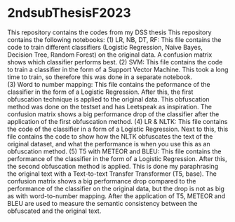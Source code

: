 # 2ndsubThesisF2023
This repository contains the codes from my DSS thesis 
This repository contains the following notebooks: 
(1) LR, NB, DT, RF: This file contains the code to train different classifiers (Logistic Regression, Naive Bayes, Decision Tree, Random Forest) on the original data. A confusion matrix shows which classifier performs best. 
(2) SVM: This file contains the code to train a classifier in the form of a Support Vector Machine. This took a long time to train, so therefore this was done in a separate notebook.  
(3) Word to number mapping: This file contains the peformance of the classifier in the form of a Logistic Regression. After this, the first obfuscation technique is applied to the original data. This obfuscation method was done on the testset and has Leetspeak as inspiration. The confusion matrix shows a big performance drop of the classifier after the application of the first obfuscation method. 
(4) LR & NLTK: This file contains the code of the classifier in a form of a Logistic Regression. Next to this, this file contains the code to show how the NLTK obfuscates the text of the original dataset, and what the performance is when you use this as an obfuscation method. 
(5) T5 with METEOR and BLEU: This file contains the performance of the classifier in the form of a Logistic Regression. After this, the second obfuscation method is applied. This is done my paraphrasing the original text with a Text-to-text Transfer Transformer (T5, base). The confusion matrix shows a big performance drop compared to the performance of the classifier on the original data, but the drop is not as big as with word-to-number mapping. After the application of T5, METEOR and BLEU are used to measure the semantic consistency between the obfuscated and the original text. 
